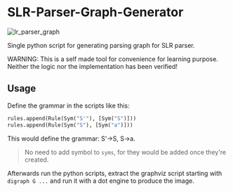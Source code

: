 # SLR-Parser-Graph-Generator

![lr_parser_graph](https://github.com/user-attachments/assets/ff041b3b-f3ff-460b-9f84-5bd87b5c371b)

Single python script for generating parsing graph for SLR parser.

WARNING: This is a self made tool for convenience for learning purpose.
Neither the logic nor the implementation has been verified!

## Usage

Define the grammar in the scripts like this:

```python
rules.append(Rule(Sym("S'"), [Sym("S")]))
rules.append(Rule(Sym("S"), [Sym("a")]))
```

This would define the grammar: S'->S, S->a.

> No need to add symbol to `syms`, for
> they would be added once they're created.

Afterwards run the python scripts, extract the graphviz script starting with
`digraph G ...` and run it with a dot engine to produce the image.
